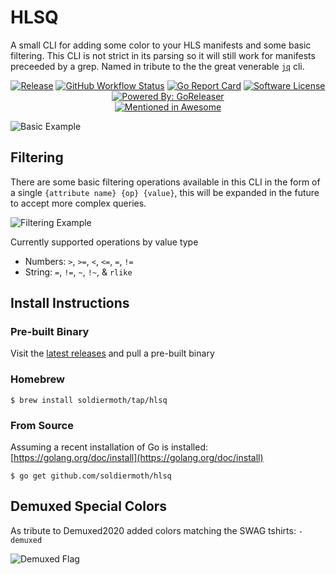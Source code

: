 # HLSQ 

A small CLI for adding some color to your HLS manifests and some basic filtering.
This CLI is not strict in its parsing so it will still work for manifests preceeded
by a grep. Named in tribute to the the great venerable [`jq`](https://github.com/stedolan/jq) cli.

<p align="center">
  <a href="https://github.com/soldiermoth/hlsq/releases/latest"><img alt="Release" src="https://img.shields.io/github/release/soldiermoth/hlsq.svg?style=for-the-badge"></a>
  <a href="https://github.com/soldiermoth/hlsq/actions?workflow=Release"><img alt="GitHub Workflow Status" src="https://img.shields.io/github/workflow/status/soldiermoth/hlsq/Release?style=for-the-badge"></a>
  <a href="https://goreportcard.com/report/github.com/soldiermoth/hlsq"><img alt="Go Report Card" src="https://goreportcard.com/badge/github.com/soldiermoth/hlsq?style=for-the-badge"></a>
  <a href="/LICENSE"><img alt="Software License" src="https://img.shields.io/badge/license-MIT-brightgreen.svg?style=for-the-badge"></a>
  <a href="https://github.com/goreleaser"><img alt="Powered By: GoReleaser" src="https://img.shields.io/badge/powered%20by-goreleaser-green.svg?style=for-the-badge"></a>
  <br/>
  <a href="http://github.com/krzemienski/awesome-video"><img alt="Mentioned in Awesome" src="https://awesome.re/mentioned-badge-flat.svg"></a>
</p>

![Basic Example](images/basic.gif)

## Filtering

There are some basic filtering operations available in this CLI in the form of a single `{attribute name} {op} {value}`, this will be expanded in the future to accept more complex queries.

![Filtering Example](images/filter.gif)

Currently supported operations by value type
- Numbers: `>`, `>=`, `<`, `<=`, `=`, `!=`
- String: `=`, `!=`, `~`, `!~`, & `rlike`

## Install Instructions

### Pre-built Binary
Visit the [latest releases](https://github.com/soldiermoth/hlsq/releases) and pull a pre-built binary

### Homebrew

```
$ brew install soldiermoth/tap/hlsq
```

### From Source
Assuming a recent installation of Go is installed: [https://golang.org/doc/install](https://golang.org/doc/install)
```
$ go get github.com/soldiermoth/hlsq
```

## Demuxed Special Colors

As tribute to Demuxed2020 added colors matching the SWAG tshirts: `-demuxed`

![Demuxed Flag](images/demuxed2020.png)
